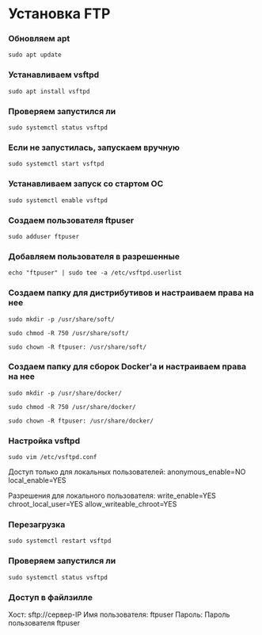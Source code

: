 # Установка FTP

### Обновляем apt
 ```
 sudo apt update
 ```

### Устанавливаем vsftpd
 ```
 sudo apt install vsftpd
 ```

### Проверяем запустился ли
 ```
 sudo systemctl status vsftpd
 ```

### Если не запустилась, запускаем вручную
 ```
 sudo systemctl start vsftpd
 ```

### Устанавливаем запуск со стартом ОС
 ```
 sudo systemctl enable vsftpd
 ```

### Создаем пользователя ftpuser
 ```
 sudo adduser ftpuser
 ```

### Добавляем пользователя в разрешенные
 ```
 echo "ftpuser" | sudo tee -a /etc/vsftpd.userlist
 ```

### Создаем папку для дистрибутивов и настраиваем права на нее
 ```
 sudo mkdir -p /usr/share/soft/
 ```
 ```
 sudo chmod -R 750 /usr/share/soft/
 ```
 ```
 sudo chown -R ftpuser: /usr/share/soft/
 ```

 ### Создаем папку для сборок Docker'а и настраиваем права на нее
 ```
 sudo mkdir -p /usr/share/docker/
 ```
 ```
 sudo chmod -R 750 /usr/share/docker/
 ```
 ```
 sudo chown -R ftpuser: /usr/share/docker/
 ```

### Настройка vsftpd
 ```
 sudo vim /etc/vsftpd.conf
 ```
 Доступ только для локальных пользователей:
    anonymous_enable=NO
    local_enable=YES

 Разрешения для локального пользователя:
    write_enable=YES
    chroot_local_user=YES
    allow_writeable_chroot=YES

### Перезагрузка
 ```
 sudo systemctl restart vsftpd
 ```

### Проверяем запустился ли
 ```
 sudo systemctl status vsftpd
 ```

### Доступ в файлзилле

Хост: sftp://сервер-IP
Имя пользователя: ftpuser
Пароль: Пароль пользователя ftpuser